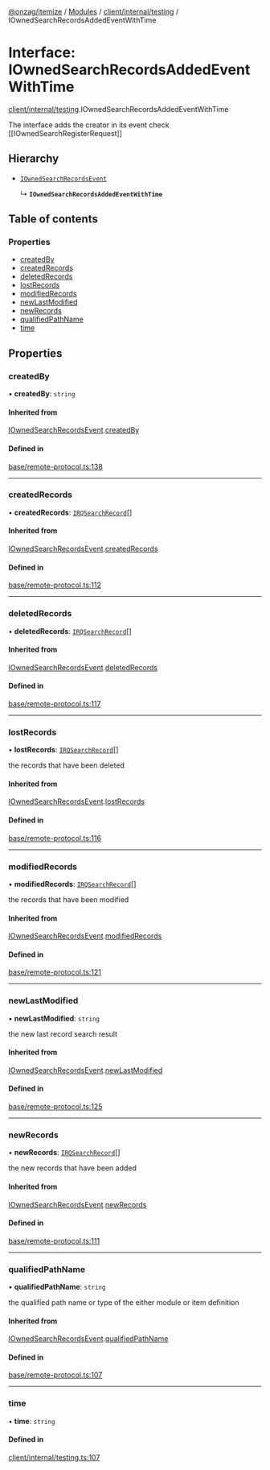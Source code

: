 [@onzag/itemize](../README.md) / [Modules](../modules.md) / [client/internal/testing](../modules/client_internal_testing.md) / IOwnedSearchRecordsAddedEventWithTime

# Interface: IOwnedSearchRecordsAddedEventWithTime

[client/internal/testing](../modules/client_internal_testing.md).IOwnedSearchRecordsAddedEventWithTime

The interface adds the creator in its event
check [[IOwnedSearchRegisterRequest]]

## Hierarchy

- [`IOwnedSearchRecordsEvent`](base_remote_protocol.IOwnedSearchRecordsEvent.md)

  ↳ **`IOwnedSearchRecordsAddedEventWithTime`**

## Table of contents

### Properties

- [createdBy](client_internal_testing.IOwnedSearchRecordsAddedEventWithTime.md#createdby)
- [createdRecords](client_internal_testing.IOwnedSearchRecordsAddedEventWithTime.md#createdrecords)
- [deletedRecords](client_internal_testing.IOwnedSearchRecordsAddedEventWithTime.md#deletedrecords)
- [lostRecords](client_internal_testing.IOwnedSearchRecordsAddedEventWithTime.md#lostrecords)
- [modifiedRecords](client_internal_testing.IOwnedSearchRecordsAddedEventWithTime.md#modifiedrecords)
- [newLastModified](client_internal_testing.IOwnedSearchRecordsAddedEventWithTime.md#newlastmodified)
- [newRecords](client_internal_testing.IOwnedSearchRecordsAddedEventWithTime.md#newrecords)
- [qualifiedPathName](client_internal_testing.IOwnedSearchRecordsAddedEventWithTime.md#qualifiedpathname)
- [time](client_internal_testing.IOwnedSearchRecordsAddedEventWithTime.md#time)

## Properties

### createdBy

• **createdBy**: `string`

#### Inherited from

[IOwnedSearchRecordsEvent](base_remote_protocol.IOwnedSearchRecordsEvent.md).[createdBy](base_remote_protocol.IOwnedSearchRecordsEvent.md#createdby)

#### Defined in

[base/remote-protocol.ts:138](https://github.com/onzag/itemize/blob/73e0c39e/base/remote-protocol.ts#L138)

___

### createdRecords

• **createdRecords**: [`IRQSearchRecord`](rq_querier.IRQSearchRecord.md)[]

#### Inherited from

[IOwnedSearchRecordsEvent](base_remote_protocol.IOwnedSearchRecordsEvent.md).[createdRecords](base_remote_protocol.IOwnedSearchRecordsEvent.md#createdrecords)

#### Defined in

[base/remote-protocol.ts:112](https://github.com/onzag/itemize/blob/73e0c39e/base/remote-protocol.ts#L112)

___

### deletedRecords

• **deletedRecords**: [`IRQSearchRecord`](rq_querier.IRQSearchRecord.md)[]

#### Inherited from

[IOwnedSearchRecordsEvent](base_remote_protocol.IOwnedSearchRecordsEvent.md).[deletedRecords](base_remote_protocol.IOwnedSearchRecordsEvent.md#deletedrecords)

#### Defined in

[base/remote-protocol.ts:117](https://github.com/onzag/itemize/blob/73e0c39e/base/remote-protocol.ts#L117)

___

### lostRecords

• **lostRecords**: [`IRQSearchRecord`](rq_querier.IRQSearchRecord.md)[]

the records that have been deleted

#### Inherited from

[IOwnedSearchRecordsEvent](base_remote_protocol.IOwnedSearchRecordsEvent.md).[lostRecords](base_remote_protocol.IOwnedSearchRecordsEvent.md#lostrecords)

#### Defined in

[base/remote-protocol.ts:116](https://github.com/onzag/itemize/blob/73e0c39e/base/remote-protocol.ts#L116)

___

### modifiedRecords

• **modifiedRecords**: [`IRQSearchRecord`](rq_querier.IRQSearchRecord.md)[]

the records that have been modified

#### Inherited from

[IOwnedSearchRecordsEvent](base_remote_protocol.IOwnedSearchRecordsEvent.md).[modifiedRecords](base_remote_protocol.IOwnedSearchRecordsEvent.md#modifiedrecords)

#### Defined in

[base/remote-protocol.ts:121](https://github.com/onzag/itemize/blob/73e0c39e/base/remote-protocol.ts#L121)

___

### newLastModified

• **newLastModified**: `string`

the new last record search result

#### Inherited from

[IOwnedSearchRecordsEvent](base_remote_protocol.IOwnedSearchRecordsEvent.md).[newLastModified](base_remote_protocol.IOwnedSearchRecordsEvent.md#newlastmodified)

#### Defined in

[base/remote-protocol.ts:125](https://github.com/onzag/itemize/blob/73e0c39e/base/remote-protocol.ts#L125)

___

### newRecords

• **newRecords**: [`IRQSearchRecord`](rq_querier.IRQSearchRecord.md)[]

the new records that have been added

#### Inherited from

[IOwnedSearchRecordsEvent](base_remote_protocol.IOwnedSearchRecordsEvent.md).[newRecords](base_remote_protocol.IOwnedSearchRecordsEvent.md#newrecords)

#### Defined in

[base/remote-protocol.ts:111](https://github.com/onzag/itemize/blob/73e0c39e/base/remote-protocol.ts#L111)

___

### qualifiedPathName

• **qualifiedPathName**: `string`

the qualified path name or type of the either module or item definition

#### Inherited from

[IOwnedSearchRecordsEvent](base_remote_protocol.IOwnedSearchRecordsEvent.md).[qualifiedPathName](base_remote_protocol.IOwnedSearchRecordsEvent.md#qualifiedpathname)

#### Defined in

[base/remote-protocol.ts:107](https://github.com/onzag/itemize/blob/73e0c39e/base/remote-protocol.ts#L107)

___

### time

• **time**: `string`

#### Defined in

[client/internal/testing.ts:107](https://github.com/onzag/itemize/blob/73e0c39e/client/internal/testing.ts#L107)
